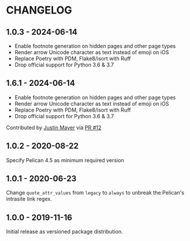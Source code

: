 CHANGELOG
=========

1.0.3 - 2024-06-14
------------------

- Enable footnote generation on hidden pages and other page types
- Render arrow Unicode character as text instead of emoji on iOS
- Replace Poetry with PDM, Flake8/isort with Ruff
- Drop official support for Python 3.6 & 3.7

1.6.1 - 2024-06-14
------------------

- Enable footnote generation on hidden pages and other page types
- Render arrow Unicode character as text instead of emoji on iOS
- Replace Poetry with PDM, Flake8/isort with Ruff
- Drop official support for Python 3.6 & 3.7

Contributed by [Justin Mayer](https://github.com/justinmayer) via [PR #12](https://github.com/pelican-plugins/simple-footnotes/pull/12/)


1.0.2 - 2020-08-22
------------------

Specify Pelican 4.5 as minimum required version

1.0.1 - 2020-06-23
------------------

Change `quote_attr_values` from `legacy` to `always` to unbreak the Pelican's intrasite link regex.

1.0.0 - 2019-11-16
------------------

Initial release as versioned package distribution.
